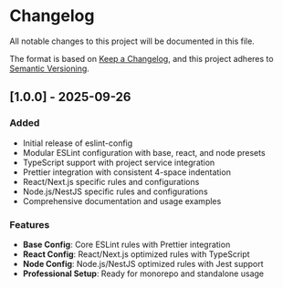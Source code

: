 # Changelog

All notable changes to this project will be documented in this file.

The format is based on [Keep a Changelog](https://keepachangelog.com/en/1.0.0/),
and this project adheres to [Semantic Versioning](https://semver.org/spec/v2.0.0.html).

## [1.0.0] - 2025-09-26

### Added
- Initial release of eslint-config
- Modular ESLint configuration with base, react, and node presets
- TypeScript support with project service integration
- Prettier integration with consistent 4-space indentation
- React/Next.js specific rules and configurations
- Node.js/NestJS specific rules and configurations
- Comprehensive documentation and usage examples

### Features
- **Base Config**: Core ESLint rules with Prettier integration
- **React Config**: React/Next.js optimized rules with TypeScript
- **Node Config**: Node.js/NestJS optimized rules with Jest support
- **Professional Setup**: Ready for monorepo and standalone usage